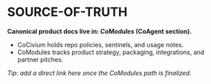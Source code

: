 <!-- status: stub; target: 150+ words -->
# SOURCE-OF-TRUTH
**Canonical product docs live in: _CoModules_ (CoAgent section).**
- CoCivium holds repo policies, sentinels, and usage notes.
- CoModules tracks product strategy, packaging, integrations, and partner pitches.

_Tip: add a direct link here once the CoModules path is finalized._



